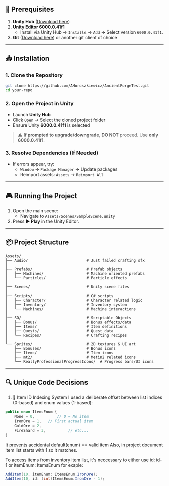 ## 🚀 **Prerequisites**  
1. **Unity Hub** ([Download here](https://unity.com/download))  
2. **Unity Editor 6000.0.41f1**  
   - Install via Unity Hub → `Installs` → `Add` → Select version `6000.0.41f1`.  
3. **Git** ([Download here](https://git-scm.com/)) or another git client of choice  

---

## 📥 **Installation**  

### **1. Clone the Repository**  
```bash
git clone https://github.com/AHoroszkiewicz/AncientForgeTest.git
cd your-repo
```

### **2. Open the Project in Unity**  
- Launch **Unity Hub**  
- Click `Open` → Select the cloned project folder  
- Ensure Unity **6000.0.41f1** is selected  

> ⚠️ **If prompted to upgrade/downgrade**, **DO NOT** proceed. Use **only 6000.0.41f1**.  

### **3. Resolve Dependencies (If Needed)**  
- If errors appear, try:  
  - `Window` → `Package Manager` → Update packages  
  - Reimport assets: `Assets` → `Reimport All`  

---

## 🎮 **Running the Project**  
1. Open the main scene:  
   - Navigate to `Assets/Scenes/SampleScene.unity`
2. Press **▶ Play** in the Unity Editor.  

---

## 📦 **Project Structure**  
```
Assets/
├── Audio/                          # Just failed crafting sfx
│
├── Prefabs/                        # Prefab objects
│   ├── Machines/                   # Machine oriented prefabs
│   └── Particles/                  # Particle effects
│
├── Scenes/                         # Unity scene files
│
├── Scripts/                        # C# scripts
│   ├── Character/                  # Character related logic
│   ├── Inventory/                  # Inventory system
│   └── Machines/                   # Machine interactions
│
├── SO/                             # Scriptable Objects
│   ├── Bonus/                      # Bonus effects/data
│   ├── Items/                      # Item definitions
│   ├── Quests/                     # Quest data
│   └── Recipes/                    # Crafting recipes
│
└── Sprites/                        # 2D textures & UI art
    ├── Bonuses/                    # Bonus icons
    ├── Items/                      # Item icons
    ├── mt2/                        # Metin2 related icons
    └── ReallyProfessionalProgressIcons/  # Progress bars/UI icons
```

---

## 🔍 **Unique Code Decisions**
1. 🔢 Item ID Indexing System
I used a deliberate offset between list indices (0-based) and enum values (1-based):

```csharp
public enum ItemsEnum {
    None = 0,          // 0 = No item
    IronOre = 1,   // First actual item
    GoldOre = 2,
    FireShard = 3,          // etc...
}
```
It prevents accidental default(enum) == valid item
Also, in project document item list starts with 1 so it matches.

To access items from inventory item list, it's neccessary to either use id: id-1 or itemEnum: ItemsEnum
for exaple:

```csharp
AddItem(10, itemEnum: ItemsEnum.IronOre);
AddItem(10, id: (int)ItemsEnum.IronOre - 1);
```
